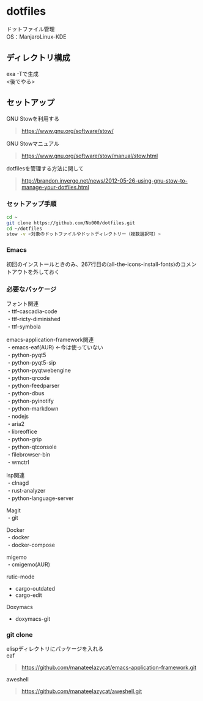 # dotfiles  
ドットファイル管理  
OS：ManjaroLinux-KDE

## ディレクトリ構成  
exa -Tで生成  
<後でやる>

## セットアップ
GNU Stowを利用する
> https://www.gnu.org/software/stow/

GNU Stowマニュアル
> https://www.gnu.org/software/stow/manual/stow.html

dotfilesを管理する方法に関して
> http://brandon.invergo.net/news/2012-05-26-using-gnu-stow-to-manage-your-dotfiles.html

### セットアップ手順
```bash
cd ~
git clone https://github.com/No000/dotfiles.git
cd ~/dotfiles
stow -v <対象のドットファイルやドットディレクトリー（複数選択可）>
```

### Emacs  
初回のインストールときのみ、267行目の(all-the-icons-install-fonts)のコメントアウトを外しておく

### 必要なパッケージ
フォント関連  
・ttf-cascadia-code  
・ttf-ricty-diminished  
・ttf-symbola

emacs-application-framework関連  
・emacs-eaf(AUR) <-今は使っていない   
・python-pyqt5  
・python-pyqt5-sip  
・python-pyqtwebengine  
・python-qrcode  
・python-feedparser  
・python-dbus  
・python-pyinotify  
・python-markdown  
・nodejs  
・aria2  
・libreoffice  
・python-grip  
・python-qtconsole  
・filebrowser-bin  
・wmctrl  

lsp関連  
・clnagd  
・rust-analyzer  
・python-language-server  

Magit  
・git  

Docker  
・docker  
・docker-compose  

migemo  
・cmigemo(AUR)  

rutic-mode  
- cargo-outdated
- cargo-edit

Doxymacs
- doxymacs-git

### git clone  

elispディレクトリにパッケージを入れる  
eaf  
> https://github.com/manateelazycat/emacs-application-framework.git

aweshell  
> https://github.com/manateelazycat/aweshell.git  
